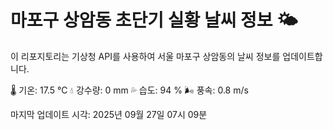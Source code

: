 
# 마포구 상암동 초단기 실황 날씨 정보 🌤️

이 리포지토리는 기상청 API를 사용하여 서울 마포구 상암동의 날씨 정보를 업데이트합니다. 

🌡️ 기온: 17.5 ℃
💧 강수량: 0 mm
💦 습도: 94 %
🌬️ 풍속: 0.8 m/s

마지막 업데이트 시각: 2025년 09월 27일 07시 09분    
